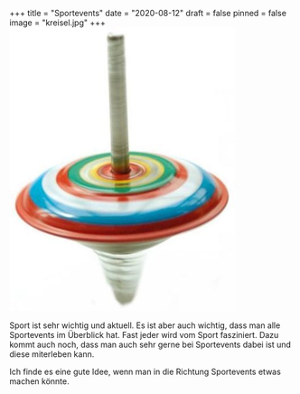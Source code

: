 +++
title = "Sportevents"
date = "2020-08-12"
draft = false
pinned = false
image = "kreisel.jpg"
+++
![](kreisel.jpg)

Sport ist sehr wichtig und aktuell. Es ist aber auch wichtig, dass man alle Sportevents im Überblick hat. Fast jeder wird vom Sport fasziniert. Dazu kommt auch noch, dass man auch sehr gerne bei Sportevents dabei ist und diese miterleben kann. 

Ich finde es eine gute Idee, wenn man in die Richtung Sportevents etwas machen könnte.